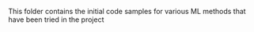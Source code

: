 This folder contains the initial code samples for various ML methods that have been tried in the project
